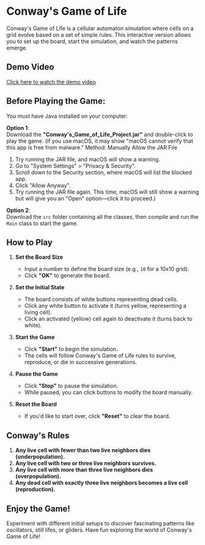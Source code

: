 # Conway's Game of Life

Conway's Game of Life is a cellular automaton simulation where cells on a grid evolve based on a set of simple rules. This interactive version allows you to set up the board, start the simulation, and watch the patterns emerge.

## Demo Video

[Click here to watch the demo video](video_IntroductionOfTheGame/project_Presentation.mp4)

## Before Playing the Game:

You must have Java installed on your computer:

**Option 1**:  
Download the **"Conway's_Game_of_Life_Project.jar"** and double-click to play the game. 
(if you use macOS, it may show "macOS cannot verify that this app is free from malware."
Method: Manually Allow the JAR File
1. Try running the JAR file, and macOS will show a warning.
2. Go to "System Settings" > "Privacy & Security".
3. Scroll down to the Security section, where macOS will list the blocked app.
4. Click "Allow Anyway".
5. Try running the JAR file again. This time, macOS will still show a warning but will give you an "Open" option—click it to proceed.)

**Option 2**:  
Download the `src` folder containing all the classes, then compile and run the `Main` class to start the game.

## How to Play

1. **Set the Board Size**
    - Input a number to define the board size (e.g., `10` for a 10x10 grid).
    - Click **"OK"** to generate the board.

2. **Set the Initial State**
    - The board consists of white buttons representing dead cells.
    - Click any white button to activate it (turns yellow, representing a living cell).
    - Click an activated (yellow) cell again to deactivate it (turns back to white).

3. **Start the Game**
    - Click **"Start"** to begin the simulation.
    - The cells will follow Conway's Game of Life rules to survive, reproduce, or die in successive generations.

4. **Pause the Game**
    - Click **"Stop"** to pause the simulation.
    - While paused, you can click buttons to modify the board manually.

5. **Reset the Board**
    - If you'd like to start over, click **"Reset"** to clear the board.

## Conway's Rules

1. **Any live cell with fewer than two live neighbors dies (underpopulation).**
2. **Any live cell with two or three live neighbors survives.**
3. **Any live cell with more than three live neighbors dies (overpopulation).**
4. **Any dead cell with exactly three live neighbors becomes a live cell (reproduction).**

## Enjoy the Game!

Experiment with different initial setups to discover fascinating patterns like oscillators, still lifes, or gliders. Have fun exploring the world of Conway's Game of Life!
